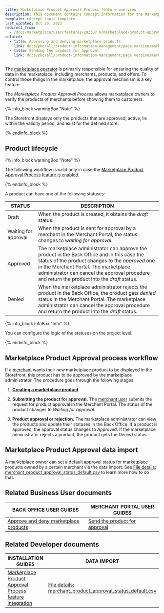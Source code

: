 ```yaml
---
title: Marketplace Product Approval Process feature overview
description: This document contains concept information for the Marketplace Product Approval Process feature.
template: concept-topic-template
last_updated: Oct 20, 2023
redirect_from:
  - /docs/marketplace/user/features/202307.0/marketplace-product-approval-process-feature-overview.html
related:
  - title: Approving and denying marketplace products
    link: docs/pbc/all/product-information-management/page.version/marketplace/manage-in-the-back-office/products/manage-products.html#approving-and-denying-marketplace-products
  - title: Sending the product for approval
    link: docs/pbc/all/product-information-management/page.version/marketplace/manage-in-the-merchant-portal/abstract-products/create-marketplace-abstract-products.html#sending-the-product-for-approval
---
```

The [marketplace operator](/docs/about/all/spryker-marketplace/back-office-for-marketplace-operator.html) is primarily responsible for ensuring the quality of data in the marketplace, including merchants, products, and offers. To control those things in the marketplace, the approval mechanism is a key feature.

The *Marketplace Product Approval Process* allows marketplace owners to verify the products of merchants before showing them to customers.

{% info_block warningBox "Note" %}

The Storefront displays only the products that are approved, active, lie within the validity period, and exist for the defined store.

{% endinfo_block %}

## Product lifecycle

{% info_block warningBox "Note" %}

The following workflow is valid only in case the [Marketplace Product Approval Process feature is enabled](/docs/pbc/all/product-information-management/{{page.version}}/marketplace/install-and-upgrade/install-features/install-the-marketplace-product-approval-process-feature.html).

{% endinfo_block %}

A product can have one of the following statuses:

| STATUS               | DESCRIPTION                                                  |
| -------------------- | ------------------------------------------------------------ |
| Draft                | When the product is created, it obtains the *draft* status.  |
| Waiting for approval | When the product is sent for approval by a merchant in the Merchant Portal, the status changes to *waiting for approval*. |
| Approved             | The marketplace administrator can  approve the product in the Back Office and in this case the status of the product changes to the *approved* one in the Merchant Portal. The marketplace administrator can cancel the approval procedure and return the product into the *draft* status. |
| Denied               | When the marketplace administrator rejects the product in the Back Office, the product gets *denied* status in the Merchant Portal. The marketplace administrator can cancel the approval procedure and return the product into the *draft* status. |

{% info_block infoBox "Info" %}

You can configure the logic of the statuses on the project level.

{% endinfo_block %}

## Marketplace Product Approval process workflow

If a [merchant](/docs/pbc/all/merchant-management/{{page.version}}/marketplace/marketplace-merchant-feature-overview/marketplace-merchant-feature-overview.html) wants their new marketplace product to be displayed in the Storefront, this product has to be approved by the marketplace administrator. The procedure goes through the following stages:

1. [**Creating a marketplace product**](/docs/pbc/all/product-information-management/{{page.version}}/marketplace/manage-in-the-merchant-portal/abstract-products/create-marketplace-abstract-products.html).

2. **Submitting the product for approval.** The [merchant user](/docs/pbc/all/merchant-management/{{page.version}}/marketplace/marketplace-merchant-feature-overview/merchant-users-overview.html) submits the request for product approval in the Merchant Portal. The status of the product changes to *Waiting for approval*.

3. **Product approval or rejection.** The marketplace administrator can view the products and update their statuses in the Back Office. If a product is approved, the approval status changes to *Approved*. If the marketplace administrator rejects a product, the product gets the *Denied* status.

## Marketplace Product Approval data import

A marketplace owner can set a default approval status for marketplace products owned by a certain merchant via the data import. See [File details: merchant_product_approval_status_default.csv](/docs/pbc/all/product-information-management/{{page.version}}/marketplace/import-and-export-data/import-file-details-merchant-product-approval-status-default.csv.html) to learn more how to do that.

## Related Business User documents

| BACK OFFICE USER GUIDES  | MERCHANT PORTAL USER GUIDES  |
| -------------------- | ------------------ |
|  [Approve and deny marketplace products](/docs/pbc/all/product-information-management/{{page.version}}/marketplace/manage-in-the-back-office/products/manage-products.html#approving-and-denying-marketplace-products)  | [Send the product for approval](/docs/pbc/all/product-information-management/{{page.version}}/marketplace/manage-in-the-merchant-portal/abstract-products/create-marketplace-abstract-products.html#sending-the-product-for-approval)   |

## Related Developer documents

|INSTALLATION GUIDES  | DATA IMPORT |
|---------| --- |
| [Marketplace Product Approval Process feature integration](/docs/pbc/all/product-information-management/{{page.version}}/marketplace/install-and-upgrade/install-features/install-the-marketplace-product-approval-process-feature.html) | [File details: merchant_product_approval_status_default.csv](/docs/pbc/all/product-information-management/{{page.version}}/marketplace/import-and-export-data/import-file-details-merchant-product-approval-status-default.csv.html) |
